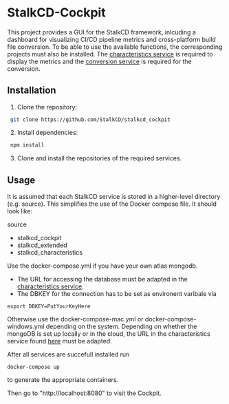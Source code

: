 # StalkCD-Cockpit

####
This project provides a GUI for the StalkCD framework, inlcuding a dashboard for visualizing CI/CD pipeline metrics and cross-platform build file conversion.
To be able to use the available functions, the corresponding projects must also be installed. 
The [characteristics service](https://github.com/StalkCD/stalkcd_characteristics) is required to display the metrics and the [conversion service](https://github.com/StalkCD/stalkcd_extended) is required for the conversion.

## Installation
1. Clone the repository:
```bash
 git clone https://github.com/StalkCD/stalkcd_cockpit
```

2. Install dependencies:
```bash
 npm install
 ```

3. Clone and install the repositories of the required services.

## Usage
It is assumed that each StalkCD service is stored in a higher-level directory (e.g. source).
This simplifies the use of the Docker compose file.
It should look like:

source
- stalkcd_cockpit
- stalkcd_extended
- stalkcd_characteristics


Use the docker-compose.yml if you have your own atlas mongodb.
- The URL for accessing the database must be adapted in the [characteristics service](https://github.com/StalkCD/stalkcd_characteristics).
- The DBKEY for the connection has to be set as environent varibale via 
```
export DBKEY=PutYourKeyHere
```

Otherwise use the docker-compose-mac.yml or docker-compose-windows.yml depending on the system.
Depending on whether the mongoDB is set up locally or in the cloud, the URL in the characteristics service found [here](https://github.com/StalkCD/stalkcd_characteristics/blob/main/src/database/Connection.ts) must be adapted.

After all services are succefull installed run 
```
docker-compose up
```
to generate the appropriate containers.

Then go to "http://localhost:8080" to visit the Cockpit.
